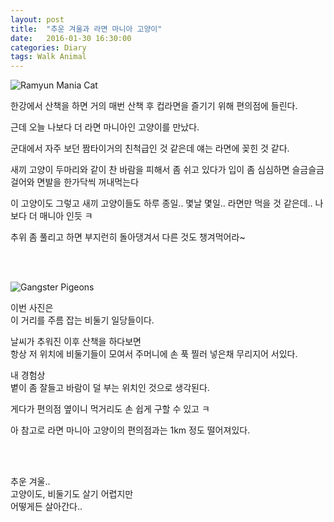 ```yaml
---
layout: post
title:  "추운 겨울과 라면 마니아 고양이"
date:   2016-01-30 16:30:00 
categories: Diary
tags: Walk Animal
---
```


![Ramyun Mania Cat](https://lh3.googleusercontent.com/lFUTbYnSzyibYBzZ2LOV6CFwJV9Ojr7uO84fdJvEEv63wn487nzLrMzgPI45ifJR2S21GdYLS-x8NR9u_tb_aQ_7Npdhh586gxbWt5owJTaEXeFD7G2rYSr2lDPrK-k6jrraM8_PIWaraADpl7TKgG9vwxUyb75_WmcLypAsGzmaQwhcw9hFoGXHgNcbos8JEoHQ1XmRdL4U060DBRpJiFR9kuG0i_Y2eitbSo0sEo8PIxRXbmUmMH_sxH3ir3JVnbwCQsj8PAcYJoTbcY9iHiR0J9z2mrf5b9BpaEczePeJC-YAKQ-8thIZiaSdungxSsi-QBvvxEj4aNAh0_loZ41jwxAX4Nn9N8svXzcyWhkXE7ge2HrtUV9LKqJ9IDa5jQH5Rf-eVakRNFGHIWE6gU17QlGEHZV7doMoCSU3nkHHdi845DeDxkMDAPXT8sAUqysh03rw_yfhzMPcAxRhvncv8YbDrM4TEqPWRSujFBx2LbI5vKpbLqohZ1AJV0QlDfjdnhpvUiFvkUdUB7jL7FBarSBF6dbNez9j2HJAKimWmpTk2iS5clWrbQYm03-qlYHx=w776-h437-no)

한강에서 산책을 하면 
거의 매번 산책 후 컵라면을 즐기기 위해 편의점에 들린다.

근데 오늘 나보다 더 라면 마니아인 고양이를 만났다.

<!--more-->

군대에서 자주 보던 짬타이거의 친척급인 것 같은데 
얘는 라면에 꽂힌 것 같다. 

새끼 고양이 두마리와 같이 찬 바람을 피해서 좀 쉬고 있다가 
입이 좀 심심하면 슬금슬금 걸어와 면발을 한가닥씩 꺼내먹는다

이 고양이도 그렇고 새끼 고양이들도 
하루 종일.. 몇날 몇일.. 라면만 먹을 것 같은데.. 
나보다 더 매니아 인듯 ㅋ

추위 좀 풀리고 하면 부지런히 돌아댕겨서 다른 것도 챙겨먹어라~

<br><br>

![Gangster Pigeons](https://lh3.googleusercontent.com/g2qTCrJXvEi4Mvk8wM-Jnnkpwtak0Kj9kBodBTsffrvSJqcKW-SKVKOf2I1EWfx0aP38OQijeeeAULA-jATcHmMHTlghZN_XqYO7a5myHveqyU9KVd9TZgV1vBpSbd2JT19mSTehpzasFccAX98r8Zq7hZ1-LlU5mpzL_YCgnVteHq5UQ8YhNVWhxGxNxuUhelamPxHi6E7XMDSTJIkdzPmYXT6r46buGD9SSFqupU2ltFz0SVedu5LfLsLG9BI5MWqYCTqDotq6xF9IAo9mdTcXOiQxXTiYOa_lVng9rExCFtU4Tcja09VI_7CGTqxYNtfI1zRc-uQ9nQFt3fnO_cGIt9PT90cVzmNS3XErIYwj6BIEcAfSrjiDMqhPrOLmbABRejzd_DDknhrmi579GSGiqyy0O9qfrD7K2zju0onRKLZsT4fp5bmgGKeSYhGJoNvKD306BIMBUwrogw2FM6tWUz3ZFDcml1TG2F2lLlqHECjyOcqlTqJkkMPPpzjCqhuTe-H9VLjcPLehBb6FDK6Gp2B1RKNwrwzrsn0Q82J834fULf7mKG-xPsWXWJ2r5Ayn=w513-h683-no)

이번 사진은  
이 거리를 주름 잡는 비둘기 일당들이다.

날씨가 추워진 이후 산책을 하다보면   
항상 저 위치에 비둘기들이 모여서 주머니에 손 푹 찔러 넣은채 무리지어 서있다.

내 경험상  
볕이 좀 잘들고 바람이 덜 부는 위치인 것으로 생각된다.

게다가 편의점 옆이니 먹거리도 손 쉽게 구할 수 있고 ㅋ

아 참고로 라면 마니아 고양이의 편의점과는 1km 정도 떨어져있다.

<br><br>


추운 겨울..  
고양이도, 비둘기도 살기 어렵지만  
어떻게든 살아간다..

